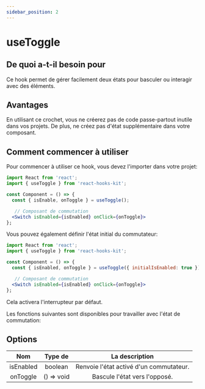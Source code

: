 ```yaml
---
sidebar_position: 2
---
```


# useToggle

## De quoi a-t-il besoin pour

Ce hook permet de gérer facilement deux états pour basculer ou interagir avec des éléments.

## Avantages

En utilisant ce crochet, vous ne créerez pas de code passe-partout inutile dans vos projets. De plus, ne créez pas d'état supplémentaire dans votre composant.

## Comment commencer à utiliser

Pour commencer à utiliser ce hook, vous devez l'importer dans votre projet:

```jsx
import React from 'react';
import { useToggle } from 'react-hooks-kit';

const Component = () => {
  const { isEnable, onToggle } = useToggle();

   // Composant de commutation
  <Switch isEnabled={isEnabled} onClick={onToggle}>
};
```

Vous pouvez également définir l'état initial du commutateur:

```jsx
import React from 'react';
import { useToggle } from 'react-hooks-kit';

const Component = () => {
  const { isEnabled, onToggle } = useToggle({ initialIsEnabled: true });

   // Composant de commutation
  <Switch isEnabled={isEnabled} onClick={onToggle}>
};
```

Cela activera l'interrupteur par défaut.

Les fonctions suivantes sont disponibles pour travailler avec l'état de commutation:

## Options

| Nom | Type de | La description |
| :---: | :---: | :---: |
| isEnabled | boolean | Renvoie l'état activé d'un commutateur. |
| onToggle | () => void | Bascule l'état vers l'opposé. |
